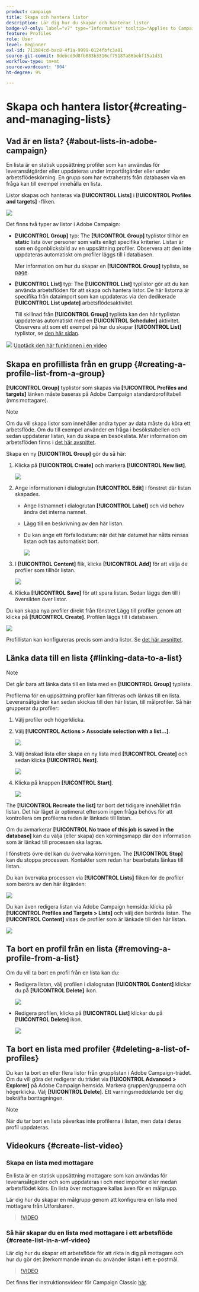 ```yaml
---
product: campaign
title: Skapa och hantera listor
description: Lär dig hur du skapar och hanterar listor
badge-v7-only: label="v7" type="Informative" tooltip="Applies to Campaign Classic v7 only"
feature: Profiles
role: User
level: Beginner
exl-id: 711b84cd-bac8-4f1a-9999-0124fbfc3a01
source-git-commit: 8debcd3d8fb883b3316cf75187a86bebf15a1d31
workflow-type: tm+mt
source-wordcount: '804'
ht-degree: 9%

---
```


# Skapa och hantera listor{#creating-and-managing-lists}



## Vad är en lista? {#about-lists-in-adobe-campaign}

En lista är en statisk uppsättning profiler som kan användas för leveransåtgärder eller uppdateras under importåtgärder eller under arbetsflödeskörning. En grupp som har extraherats från databasen via en fråga kan till exempel innehålla en lista.

Listor skapas och hanteras via **[!UICONTROL Lists]** i **[!UICONTROL Profiles and targets]** -fliken.

![](assets/s_ncs_user_interface_group_link.png)

Det finns två typer av listor i Adobe Campaign:

* **[!UICONTROL Group]** typ: The **[!UICONTROL Group]** typlistor tillhör en **static** lista över personer som valts enligt specifika kriterier. Listan är som en ögonblicksbild av en uppsättning profiler. Observera att den inte uppdateras automatiskt om profiler läggs till i databasen.

   Mer information om hur du skapar en **[!UICONTROL Group]** typlista, se [page](#creating-a-profile-list-from-a-group).

* **[!UICONTROL List]** typ: The **[!UICONTROL List]** typlistor gör att du kan använda arbetsflöden för att skapa och hantera listor. De här listorna är specifika från dataimport som kan uppdateras via den dedikerade **[!UICONTROL List update]** arbetsflödesaktivitet.

   Till skillnad från **[!UICONTROL Group]** typlista kan den här typlistan uppdateras automatiskt med en **[!UICONTROL Scheduler]** aktivitet. Observera att som ett exempel på hur du skapar **[!UICONTROL List]** typlistor, se [den här sidan](../../workflow/using/list-update.md).

![](assets/do-not-localize/how-to-video.png) [Upptäck den här funktionen i en video](#create-list-video)

## Skapa en profillista från en grupp {#creating-a-profile-list-from-a-group}

**[!UICONTROL Group]** typlistor som skapas via **[!UICONTROL Profiles and targets]** länken måste baseras på Adobe Campaign standardprofiltabell (nms:mottagare).

>[!NOTE]
>
>Om du vill skapa listor som innehåller andra typer av data måste du köra ett arbetsflöde. Om du till exempel använder en fråga i besökstabellen och sedan uppdaterar listan, kan du skapa en besökslista. Mer information om arbetsflöden finns i [det här avsnittet](../../workflow/using/about-workflows.md).

Skapa en ny **[!UICONTROL Group]** gör du så här:

1. Klicka på **[!UICONTROL Create]** och markera **[!UICONTROL New list]**.

   ![](assets/s_ncs_user_new_group.png)

1. Ange informationen i dialogrutan **[!UICONTROL Edit]** i fönstret där listan skapades.

   * Ange listnamnet i dialogrutan **[!UICONTROL Label]** och vid behov ändra det interna namnet.
   * Lägg till en beskrivning av den här listan.
   * Du kan ange ett förfallodatum: när det här datumet har nåtts rensas listan och tas automatiskt bort.

      ![](assets/list_expiration_date.png)

1. I **[!UICONTROL Content]** flik, klicka **[!UICONTROL Add]** för att välja de profiler som tillhör listan.

   ![](assets/s_ncs_user_add_group.png)

1. Klicka **[!UICONTROL Save]** för att spara listan. Sedan läggs den till i översikten över listor.

Du kan skapa nya profiler direkt från fönstret Lägg till profiler genom att klicka på **[!UICONTROL Create]**. Profilen läggs till i databasen.

![](assets/s_ncs_user_new_recipient_from_group.png)

Profillistan kan konfigureras precis som andra listor. Se [det här avsnittet](../../platform/using/adobe-campaign-workspace.md#configuring-lists).

## Länka data till en lista {#linking-data-to-a-list}

>[!NOTE]
>
>Det går bara att länka data till en lista med en **[!UICONTROL Group]** typlista.

Profilerna för en uppsättning profiler kan filtreras och länkas till en lista. Leveransåtgärder kan sedan skickas till den här listan, till målprofiler. Så här grupperar du profiler:

1. Välj profiler och högerklicka.
1. Välj **[!UICONTROL Actions > Associate selection with a list...]**.

   ![](assets/s_ncs_user_add_selection_to_group.png)

1. Välj önskad lista eller skapa en ny lista med **[!UICONTROL Create]** och sedan klicka **[!UICONTROL Next]**.

   ![](assets/s_ncs_user_add_selection_to_group_2.png)

1. Klicka på knappen **[!UICONTROL Start]**.

   ![](assets/s_ncs_user_add_selection_to_group_3.png)

The **[!UICONTROL Recreate the list]** tar bort det tidigare innehållet från listan. Det här läget är optimerat eftersom ingen fråga behövs för att kontrollera om profilerna redan är länkade till listan.

Om du avmarkerar **[!UICONTROL No trace of this job is saved in the database]** kan du välja (eller skapa) den körningsmapp där den information som är länkad till processen ska lagras.

I fönstrets övre del kan du övervaka körningen. The **[!UICONTROL Stop]** kan du stoppa processen. Kontakter som redan har bearbetats länkas till listan.

Du kan övervaka processen via **[!UICONTROL Lists]** fliken för de profiler som berörs av den här åtgärden:

![](assets/s_ncs_user_add_selection_to_group_4.png)

Du kan även redigera listan via Adobe Campaign hemsida: klicka på **[!UICONTROL Profiles and Targets > Lists]** och välj den berörda listan. The **[!UICONTROL Content]** visas de profiler som är länkade till den här listan.

![](assets/s_ncs_user_add_selection_to_group_5.png)

## Ta bort en profil från en lista {#removing-a-profile-from-a-list}

Om du vill ta bort en profil från en lista kan du:

* Redigera listan, välj profilen i dialogrutan **[!UICONTROL Content]** klickar du på **[!UICONTROL Delete]** ikon.

   ![](assets/list_remove_a_recipient.png)

* Redigera profilen, klicka på **[!UICONTROL List]** klickar du på **[!UICONTROL Delete]** ikon.

   ![](assets/recipient_remove_a_list.png)

## Ta bort en lista med profiler {#deleting-a-list-of-profiles}

Du kan ta bort en eller flera listor från grupplistan i Adobe Campaign-trädet. Om du vill göra det redigerar du trädet via **[!UICONTROL Advanced > Explorer]** på Adobe Campaign hemsida. Markera gruppen/grupperna och högerklicka. Välj **[!UICONTROL Delete]**.  Ett varningsmeddelande ber dig bekräfta borttagningen.

>[!NOTE]
>
>När du tar bort en lista påverkas inte profilerna i listan, men data i deras profil uppdateras.

## Videokurs {#create-list-video}

### Skapa en lista med mottagare

En lista är en statisk uppsättning mottagare som kan användas för leveransåtgärder och som uppdateras i och med importer eller medan arbetsflödet körs. En lista över mottagare kallas även för en målgrupp.

Lär dig hur du skapar en målgrupp genom att konfigurera en lista med mottagare från Utforskaren.

>[!VIDEO](https://video.tv.adobe.com/v/25602/quality=12)

### Så här skapar du en lista med mottagare i ett arbetsflöde {#create-list-in-a-wf-video}

Lär dig hur du skapar ett arbetsflöde för att rikta in dig på mottagare och hur du gör det återkommande innan du använder listan i ett e-postmål.

>[!VIDEO](https://video.tv.adobe.com/v/25603?quality=12)

Det finns fler instruktionsvideor för Campaign Classic [här](https://experienceleague.adobe.com/docs/campaign-classic-learn/tutorials/overview.html?lang=sv).
